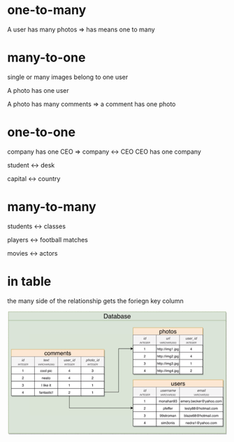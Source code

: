 # one-to-many
A user has many photos  => has means one to many

 
# many-to-one
single or many images belong to one user

A photo has one user

A photo has many comments   =>   a comment has one photo


# one-to-one 

company has one CEO    =>   company <->  CEO   CEO has one company

student <->  desk

capital <-> country


# many-to-many

students <-> classes

players <-> football matches

movies <-> actors


# in table

the many side of the relationship gets the foriegn key column

![alt text](manytoone.png "manytoone.png")